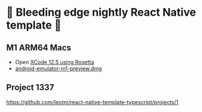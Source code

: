 # 🌃 Bleeding edge nightly React Native template 🌃

## M1 ARM64 Macs

- Open [XCode 12.5 using Rosetta](https://i.stack.imgur.com/jj508.png)
- [android-emulator-m1-preview.dmg](https://github.com/google/android-emulator-m1-preview/releases/download/0.3/android-emulator-m1-preview.dmg)

## Project 1337

https://github.com/leotm/react-native-template-typescript/projects/1
